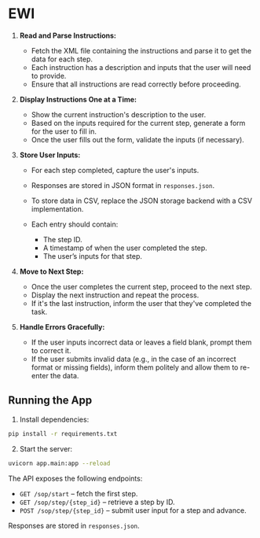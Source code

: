 # EWI

1. **Read and Parse Instructions:**

   * Fetch the XML file containing the instructions and parse it to get the data for each step.
   * Each instruction has a description and inputs that the user will need to provide.
   * Ensure that all instructions are read correctly before proceeding.

2. **Display Instructions One at a Time:**

   * Show the current instruction's description to the user.
   * Based on the inputs required for the current step, generate a form for the user to fill in.
   * Once the user fills out the form, validate the inputs (if necessary).

3. **Store User Inputs:**

   * For each step completed, capture the user's inputs.
   * Responses are stored in JSON format in `responses.json`.
   * To store data in CSV, replace the JSON storage backend with a CSV implementation.
   * Each entry should contain:

     * The step ID.
     * A timestamp of when the user completed the step.
     * The user’s inputs for that step.

4. **Move to Next Step:**

   * Once the user completes the current step, proceed to the next step.
   * Display the next instruction and repeat the process.
   * If it's the last instruction, inform the user that they've completed the task.

5. **Handle Errors Gracefully:**

   * If the user inputs incorrect data or leaves a field blank, prompt them to correct it.
   * If the user submits invalid data (e.g., in the case of an incorrect format or missing fields), inform them politely and allow them to re-enter the data.


## Running the App

1. Install dependencies:

```bash
pip install -r requirements.txt
```

2. Start the server:

```bash
uvicorn app.main:app --reload
```

The API exposes the following endpoints:

- `GET /sop/start` – fetch the first step.
- `GET /sop/step/{step_id}` – retrieve a step by ID.
- `POST /sop/step/{step_id}` – submit user input for a step and advance.

Responses are stored in `responses.json`.
